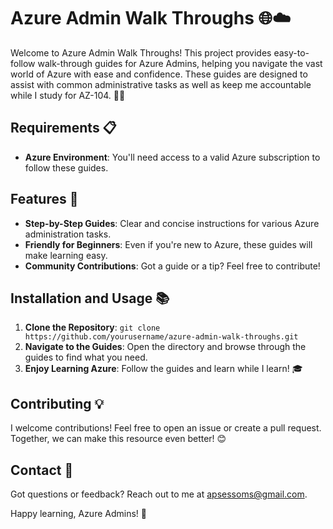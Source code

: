 # Azure Admin Walk Throughs 🌐☁️

Welcome to Azure Admin Walk Throughs! This project provides easy-to-follow walk-through guides for Azure Admins, helping you navigate the vast world of Azure with ease and confidence. These guides are designed to assist with common administrative tasks as well as keep me accountable while I study for AZ-104. 💼🚀

## Requirements 📋

- **Azure Environment**: You'll need access to a valid Azure subscription to follow these guides.

## Features 🌟

- **Step-by-Step Guides**: Clear and concise instructions for various Azure administration tasks.
- **Friendly for Beginners**: Even if you're new to Azure, these guides will make learning easy.
- **Community Contributions**: Got a guide or a tip? Feel free to contribute!

## Installation and Usage 📚

1. **Clone the Repository**: `git clone https://github.com/yourusername/azure-admin-walk-throughs.git`
2. **Navigate to the Guides**: Open the directory and browse through the guides to find what you need.
3. **Enjoy Learning Azure**: Follow the guides and learn while I learn! 🎓

## Contributing 💡

I welcome contributions! Feel free to open an issue or create a pull request. Together, we can make this resource even better! 😊

## Contact 📧

Got questions or feedback? Reach out to me at [apsessoms@gmail.com](mailto:apsessoms@gmail.com).

Happy learning, Azure Admins! 🎉
